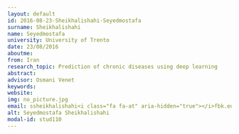 ```yaml
---
layout: default 
id: 2016-08-23-Sheikhalishahi-Seyedmostafa
surname: Sheikhalishahi
name: Seyedmostafa
university: University of Trento
date: 23/08/2016
aboutme: 
from: Iran
research_topic: Prediction of chronic diseases using deep learning 
abstract: 
advisor: Osmani Venet
keywords: 
website: 
img: no_picture.jpg
email: ssheikhalishahi<i class="fa fa-at" aria-hidden="true"></i>fbk.eu
alt: Seyedmostafa Sheikhalishahi
modal-id: stud110
---
```

